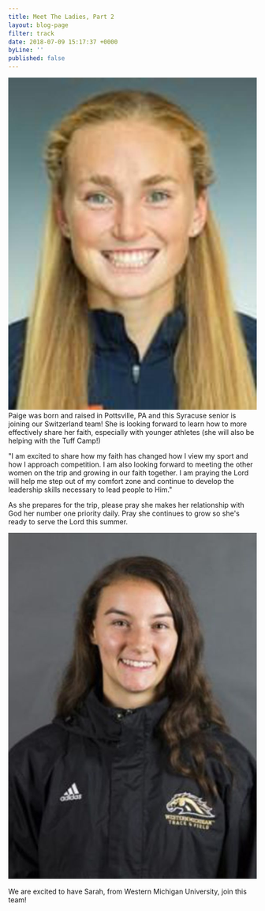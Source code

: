```yaml
---
title: Meet The Ladies, Part 2
layout: blog-page
filter: track
date: 2018-07-09 15:17:37 +0000
byLine: ''
published: false
---
```

![](/uploads/2018/05/02/Paige.jpg)  
Paige was born and raised in Pottsville, PA and this Syracuse senior is joining our Switzerland team! She is looking forward to learn how to more effectively share her faith, especially with younger athletes (she will also be helping with the Tuff Camp!)

"I am excited to share how my faith has changed how I view my sport and how I approach competition. I am also looking forward to meeting the other women on the trip and growing in our faith together. I am praying the Lord will help me step out of my comfort zone and continue to develop the leadership skills necessary to lead people to Him."

As she prepares for the trip, please pray she makes her relationship with God her number one priority daily. Pray she continues to grow so she's ready to serve the Lord this summer.

![](/uploads/2018/05/03/anderson.jpg)

We are excited to have Sarah, from Western Michigan University, join this team!
